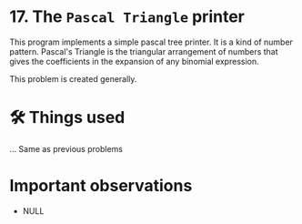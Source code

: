 # 17. The `Pascal Triangle` printer
This program implements a simple pascal tree printer. It is a kind of number pattern. Pascal's Triangle is the triangular arrangement of numbers that gives the coefficients in the expansion of any binomial expression.

This problem is created generally.

# 🛠 Things used
... Same as previous problems


# Important observations
- NULL

